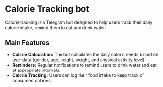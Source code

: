 # Calorie Tracking bot

Calorie tracking is a Telegram bot designed to help users track their daily calorie intake, remind them to eat and 
drink water.

## Main Features

* **Calorie Calculation:** The bot calculates the daily caloric needs based on user data (gender, age, height, weight, 
and physical activity level).
* **Reminders:** Regular notifications to remind users to drink water and eat at appropriate intervals.
* **Calorie Tracking:** Users can log their food intake to keep track of consumed calories.